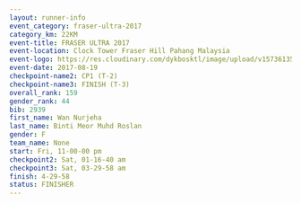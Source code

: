 ```yaml
---
layout: runner-info 
event_category: fraser-ultra-2017 
category_km: 22KM 
event-title: FRASER ULTRA 2017 
event-location: Clock Tower Fraser Hill Pahang Malaysia 
event-logo: https://res.cloudinary.com/dykbosktl/image/upload/v1573613535/Logo/logo_mfst7w.jpg 
event-date: 2017-08-19 
checkpoint-name2: CP1 (T-2) 
checkpoint-name3: FINISH (T-3) 
overall_rank: 159
gender_rank: 44
bib: 2939
first_name: Wan Nurjeha
last_name: Binti Meor Muhd Roslan
gender: F
team_name: None
start: Fri, 11-00-00 pm
checkpoint2: Sat, 01-16-40 am
checkpoint3: Sat, 03-29-58 am
finish: 4-29-58
status: FINISHER
---
```

